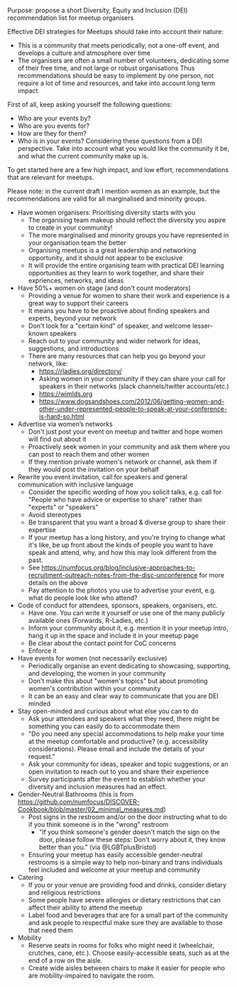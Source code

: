 Purpose: propose a short Diversity, Equity and Inclusion (DEI) recommendation list for meetup organisers

Effective DEI strategies for Meetups should take into account their nature:
- This is a community that meets periodically, not a one-off event, and develops a culture and atmosphere over time
- The organisers are often a small number of volunteers, dedicating some of their free time, and not large or robust organisations
Thus recommendations should be easy to implement by one person, not require a lot of time and resources, and take into account long term impact

First of all, keep asking yourself the following questions:
- Who are your events by?
- Who are you events for? 
- How are they for them?
- Who is in your events?
Considering these questions from a DEI perspective. Take into account what you would like the community it be, and what the current community make up is.

To get started here are a few high impact, and low effort, recommendations that are relevant for meetups.

Please note: in the current draft I mention women as an example, but the recommendations are valid for all marginalised and minority groups. 

- Have women organisers: Prioritising diversity starts with you
  - The organising team makeup should reflect the diversity you aspire to create in your community!
  - The more marginalised and minority groups you have represented in your organisation team the better
  - Organising meetups is a great leadership and networking opportunity, and it should not appear to be exclusive 
  - It will provide the entire organising team with practical DEI learning opportunities as they learn to work together, and share their expriences, networks, and ideas
- Have 50%+ women on stage (and don't count moderators)
  - Providing a venue for women to share their work and experience is a great way to support their careers 
  - It means you have to be proactive about finding speakers and experts, beyond your network
  - Don't look for a "certain kind" of speaker, and welcome lesser-known speakers
  - Reach out to your community and wider network for ideas, suggestions, and introductions
  - There are many resources that can help you go beyond your network, like:
    - https://rladies.org/directory/
    - Asking women in your community if they can share your call for speakers in their networks (slack channels/twitter accounts/etc.)
    - https://wimlds.org
    - https://www.dogsandshoes.com/2012/06/getting-women-and-other-under-represented-people-to-speak-at-your-conference-is-hard-so.html
- Advertise via women’s networks
  - Don't just post your event on meetup and twitter and hope women will find out about it
  - Proactively seek women in your community and ask them where you can post to reach them and other women
  - If they mention private women's network or channel, ask them if they would post the invitation on your behalf
- Rewrite you event invitation, call for speakers and general communication with inclusive language
  - Consider the specific wording of how you solicit talks, e.g. call for "People who have advice or expertise to share" rather than "experts" or "speakers"
  - Avoid stereotypes
  - Be transparent that you want a broad & diverse group to share their expertise
  - If your meetup has a long history, and you're trying to change what it's like, be up front about the kinds of people you want to have speak and attend, why, and how this may look different from the past.
  - See https://numfocus.org/blog/inclusive-approaches-to-recruitment-outreach-notes-from-the-disc-unconference for more details on the above
  - Pay attention to the photos you use to advertise your event, e.g. what do people look like who attend?
- Code of conduct for attendees, sponsors, speakers, organisers, etc.
  - Have one. You can write it yourself or use one of the many publicly available ones (Forwards, R-Ladies, etc.)
  - Inform your community about it, e.g. mention it in your meetup intro, hang it up in the space and include it in your meetup page
  - Be clear about the contact point for CoC concerns
  - Enforce it
- Have events for women (not necessarily exclusive)
  - Periodically organise an event dedicating to showcasing, supporting, and developing, the women in your community
  - Don't make this about "women's topics" but about promoting women's contribution within your community
  - It can be an easy and clear way to communicate that you are DEI minded
- Stay open-minded and curious about what else you can to do 
   - Ask your attendees and speakers what they need, there might be something you can easily do to accommodate them
    - "Do you need any special accommodations to help make your time at the meetup comfortable and productive? (e.g. accessibility considerations). Please email and include the details of your request."
   - Ask your community for ideas, speaker and topic suggestions, or an open invitation to reach out to you and share their experience
   - Survey participants after the event to establish whether your diversity and inclusion measures had an effect.
- Gender-Neutral Bathrooms (this is from https://github.com/numfocus/DISCOVER-Cookbook/blob/master/02_minimal_measures.md)
  - Post signs in the restroom and/or on the door instructing what to do if you think someone is in the "wrong" restroom
    - "If you think someone's gender doesn't match the sign on the door, please follow these steps: Don't worry about it, they know better than you." (via @LGBTplusBristol)
  - Ensuring your meetup has easily accessible gender-neutral restrooms is a simple way to help non-binary and trans individuals feel included and welcome at your meetup and community
- Catering
  - If you or your venue are providing food and drinks, consider dietary and religious restrictions
  - Some people have severe allergies or dietary restrictions that can affect their ability to attend the meetup
  - Label food and beverages that are for a small part of the community and ask people to respectful make sure they are available to those that need them
- Mobility
  - Reserve seats in rooms for folks who might need it (wheelchair, crutches, cane, etc.). Choose easily-accessible seats, such as at the end of a row on the aisle.
  - Create wide aisles between chairs to make it easier for people who are mobility-impaired to navigate the room.
